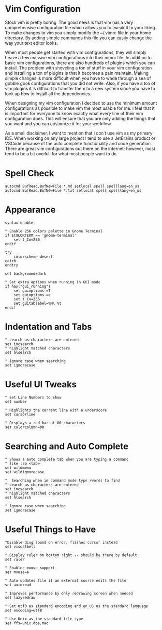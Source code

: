 # Vim Configuration

Stock vim is pretty boring.
The good news is that vim has a very comprehensive configuration file which
allows you to tweak it to your liking.
To make changes to vim you simply modify the ~/.vimrc file in your home
directory.
By adding simple commands this file you can easily change the way your text editor looks.

When most people get started with vim configurations, they will simply heave
a few massive vim configurations into their vimrc file.
In addition to basic vim configurations, there are also hundreds of plugins
which you can install.
The problem with shoveling a ton of stuff in your vim configuration and installing a ton
of plugins is that it becomes a pain maintain.
Making simple changes is more difficult when you have to wade through a sea of gobble 
gook configurations that you did not write.
Also, if you have a ton of vim plugins it is difficult to transfer them to a new system
since you have to look up how to install all the dependencies.

When designing my vim configuration I decided to use the minimum amount
configurations as possible to make vim the most usable for me.
I feel that it is important for everyone to know exactly what every line of their
vim configuration does. 
This will ensure that you are only adding the things that you want and you can
customize it for your workflow. 

As a small disclaimer, I want to mention that I don't use vim as my primary
IDE.
When working on any large project I tend to use a JetBrains product or VSCode 
because of the auto complete functionality and code generation.
There are great vim configurations out there on the internet; however, most
tend to be a bit overkill for what most people want to do. 


# Spell Check

```vim
autocmd BufRead,BufNewFile *.md setlocal spell spelllang=en_us
autocmd BufRead,BufNewFile *.txt setlocal spell spelllang=en_us
```


# Appearance

```vim
syntax enable
```


```vim
" Enable 256 colors palette in Gnome Terminal
if $COLORTERM == 'gnome-terminal'
    set t_Co=256
endif

try
    colorscheme desert
catch
endtry

set background=dark

" Set extra options when running in GUI mode
if has("gui_running")
    set guioptions-=T
    set guioptions-=e
    set t_Co=256
    set guitablabel=%M\ %t
endif
```

# Indentation and Tabs

```vim
" search as characters are entered
set incsearch
" highlight matched characters
set hlsearch

" Ignore case when searching
set ignorecase
```


# Useful UI Tweaks

```vim
" Set Line Numbers to show
set number

" Highlights the current line with a underscore
set cursorline

" Displays a red bar at 80 characters
set colorcolumn=80
```


# Searching and Auto Complete

```vim
" Shows a auto complete tab when you are typing a command
" like :sp <tab>
set wildmenu
set wildignorecase

"  Searching when in command mode type /words to find
" search as characters are entered
set incsearch
" highlight matched characters
set hlsearch

" Ignore case when searching
set ignorecase
```

# Useful Things to Have


```vim
"Disable ding sound on error, flashes cursor instead
set visualbell

" Display ruler on bottom right -- should be there by default
set ruler

" Enables mouse support
set mouse=a

" Auto updates file if an external source edits the file
set autoread

" Improves performance by only redrawing screen when needed
set lazyredraw
```


```vim
" Set utf8 as standard encoding and en_US as the standard language
set encoding=utf8

" Use Unix as the standard file type
set ffs=unix,dos,mac
```

